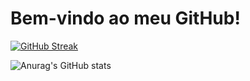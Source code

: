 #  Bem-vindo ao meu GitHub!
[![GitHub Streak](https://streak-stats.demolab.com?user=matbonani&theme=dark&card_width=503)](https://git.io/streak-stats)

![Anurag's GitHub stats](https://github-readme-stats.vercel.app/api?username=anuraghazra&show_icons=true&theme=radical)
